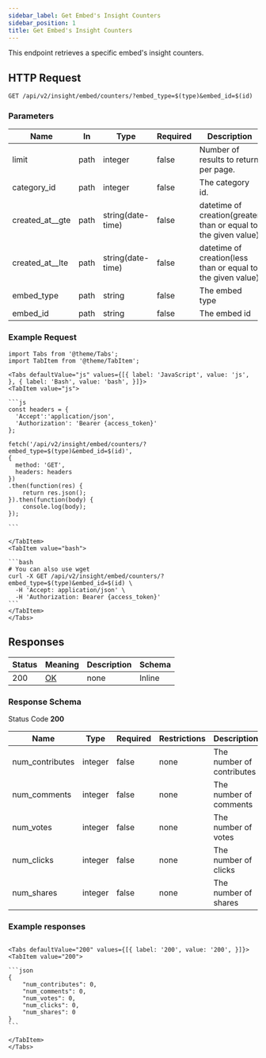 ```yaml
---
sidebar_label: Get Embed's Insight Counters
sidebar_position: 1
title: Get Embed's Insight Counters
---
```


This endpoint retrieves a specific embed's insight counters.

## HTTP Request

`GET /api/v2/insight/embed/counters/?embed_type=$(type)&embed_id=$(id)`

### Parameters

|Name|In|Type|Required|Description|
|---|---|---|---|---|
|limit|path|integer|false|Number of results to return per page.|
|category_id|path|integer|false|The category id.|
|created_at__gte|path|string(date-time)|false|datetime of creation(greater than or equal to the given value)|
|created_at__lte|path|string(date-time)|false|datetime of creation(less than or equal to the given value)|
|embed_type|path|string|false|The embed type|
|embed_id|path|string|false|The embed id|

### Example Request

````mdx-code-block
import Tabs from '@theme/Tabs';
import TabItem from '@theme/TabItem';

<Tabs defaultValue="js" values={[{ label: 'JavaScript', value: 'js', }, { label: 'Bash', value: 'bash', }]}>
<TabItem value="js">

```js
const headers = {
  'Accept':'application/json',
  'Authorization': 'Bearer {access_token}'
};

fetch('/api/v2/insight/embed/counters/?embed_type=$(type)&embed_id=$(id)',
{
  method: 'GET',
  headers: headers
})
.then(function(res) {
    return res.json();
}).then(function(body) {
    console.log(body);
});

```

</TabItem>
<TabItem value="bash">

```bash
# You can also use wget
curl -X GET /api/v2/insight/embed/counters/?embed_type=$(type)&embed_id=$(id) \
  -H 'Accept: application/json' \
  -H 'Authorization: Bearer {access_token}'
```
</TabItem>
</Tabs>
````

## Responses

|Status|Meaning|Description|Schema|
|---|---|---|---|
|200|[OK](https://tools.ietf.org/html/rfc7231#section-6.3.1)|none|Inline|

### Response Schema

Status Code **200**

|Name|Type|Required|Restrictions|Description|
|---|---|---|---|---|
|num_contributes|integer|false|none|The number of contributes|
|num_comments|integer|false|none|The number of comments|
|num_votes|integer|false|none|The number of votes|
|num_clicks|integer|false|none|The number of clicks|
|num_shares|integer|false|none|The number of shares|


### Example responses


````mdx-code-block

<Tabs defaultValue="200" values={[{ label: '200', value: '200', }]}>
<TabItem value="200">

```json
{
    "num_contributes": 0,
    "num_comments": 0,
    "num_votes": 0,
    "num_clicks": 0,
    "num_shares": 0
}
```

</TabItem>
</Tabs>
````





